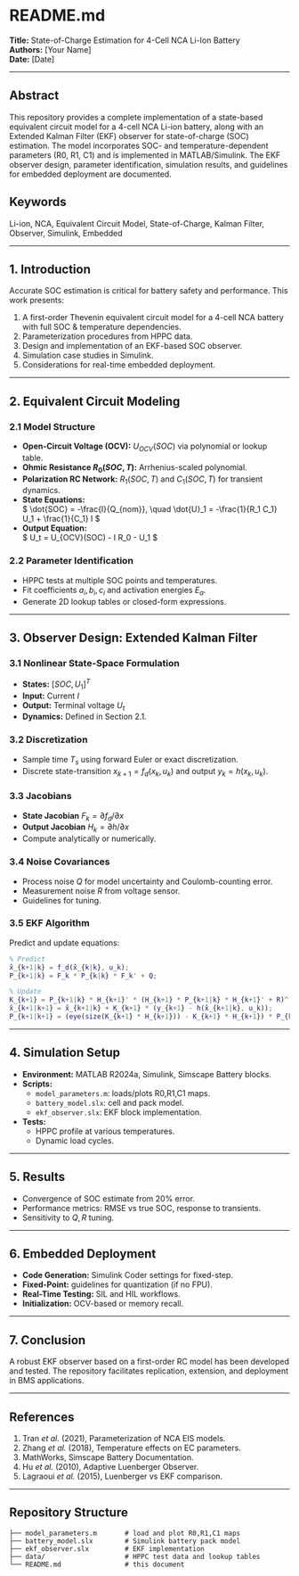 # README.md

**Title:** State-of-Charge Estimation for 4-Cell NCA Li-Ion Battery  
**Authors:** [Your Name]  
**Date:** [Date]  

---

## Abstract  
This repository provides a complete implementation of a state-based equivalent circuit model for a 4-cell NCA Li-ion battery, along with an Extended Kalman Filter (EKF) observer for state-of-charge (SOC) estimation. The model incorporates SOC- and temperature-dependent parameters (R0, R1, C1) and is implemented in MATLAB/Simulink. The EKF observer design, parameter identification, simulation results, and guidelines for embedded deployment are documented.

## Keywords  
Li-ion, NCA, Equivalent Circuit Model, State-of-Charge, Kalman Filter, Observer, Simulink, Embedded

---

## 1. Introduction  
Accurate SOC estimation is critical for battery safety and performance. This work presents:

1. A first-order Thevenin equivalent circuit model for a 4-cell NCA battery with full SOC & temperature dependencies.  
2. Parameterization procedures from HPPC data.  
3. Design and implementation of an EKF-based SOC observer.  
4. Simulation case studies in Simulink.  
5. Considerations for real-time embedded deployment.

---

## 2. Equivalent Circuit Modeling  
### 2.1 Model Structure  
- **Open-Circuit Voltage (OCV):** $U_{OCV}(SOC)$ via polynomial or lookup table.  
- **Ohmic Resistance $R_0(SOC,T)$:** Arrhenius-scaled polynomial.  
- **Polarization RC Network:** $R_1(SOC,T)$ and $C_1(SOC,T)$ for transient dynamics.  
- **State Equations:**  
  $
  \dot{SOC} = -\frac{I}{Q_{nom}}, \quad
  \dot{U}_1 = -\frac{1}{R_1 C_1} U_1 + \frac{1}{C_1} I
  $ 
- **Output Equation:**  
  $
  U_t = U_{OCV}(SOC) - I R_0 - U_1
  $

### 2.2 Parameter Identification  
- HPPC tests at multiple SOC points and temperatures.  
- Fit coefficients $a_i,b_i,c_i$ and activation energies $E_a$.  
- Generate 2D lookup tables or closed-form expressions.

---

## 3. Observer Design: Extended Kalman Filter  
### 3.1 Nonlinear State-Space Formulation  
- **States:** $[SOC, U_1]^T$  
- **Input:** Current $I$  
- **Output:** Terminal voltage $U_t$  
- **Dynamics:** Defined in Section 2.1.

### 3.2 Discretization  
- Sample time $T_s$ using forward Euler or exact discretization.  
- Discrete state-transition $x_{k+1} = f_d(x_k,u_k)$ and output $y_k = h(x_k,u_k)$.

### 3.3 Jacobians  
- **State Jacobian** $F_k = \partial f_d/\partial x$  
- **Output Jacobian** $H_k = \partial h/\partial x$  
- Compute analytically or numerically.

### 3.4 Noise Covariances  
- Process noise $Q$ for model uncertainty and Coulomb-counting error.  
- Measurement noise $R$ from voltage sensor.  
- Guidelines for tuning.

### 3.5 EKF Algorithm  
Predict and update equations:  
```matlab
% Predict
x̂_{k+1|k} = f_d(x̂_{k|k}, u_k);
P_{k+1|k} = F_k * P_{k|k} * F_k' + Q;

% Update
K_{k+1} = P_{k+1|k} * H_{k+1}' * (H_{k+1} * P_{k+1|k} * H_{k+1}' + R)^-1;
x̂_{k+1|k+1} = x̂_{k+1|k} + K_{k+1} * (y_{k+1} - h(x̂_{k+1|k}, u_k));
P_{k+1|k+1} = (eye(size(K_{k+1} * H_{k+1})) - K_{k+1} * H_{k+1}) * P_{k+1|k};
```

---

## 4. Simulation Setup  
- **Environment:** MATLAB R2024a, Simulink, Simscape Battery blocks.  
- **Scripts:**  
  - `model_parameters.m`: loads/plots R0,R1,C1 maps.  
  - `battery_model.slx`: cell and pack model.  
  - `ekf_observer.slx`: EKF block implementation.  
- **Tests:**  
  - HPPC profile at various temperatures.  
  - Dynamic load cycles.

---

## 5. Results  
- Convergence of SOC estimate from 20% error.  
- Performance metrics: RMSE vs true SOC, response to transients.  
- Sensitivity to $Q,R$ tuning.

---

## 6. Embedded Deployment  
- **Code Generation:** Simulink Coder settings for fixed-step.  
- **Fixed-Point:** guidelines for quantization (if no FPU).  
- **Real-Time Testing:** SIL and HIL workflows.  
- **Initialization:** OCV-based or memory recall.

---

## 7. Conclusion  
A robust EKF observer based on a first-order RC model has been developed and tested. The repository facilitates replication, extension, and deployment in BMS applications.

---

## References  
1. Tran *et al.* (2021), Parameterization of NCA EIS models.  
2. Zhang *et al.* (2018), Temperature effects on EC parameters.  
3. MathWorks, Simscape Battery Documentation.  
4. Hu *et al.* (2010), Adaptive Luenberger Observer.  
5. Lagraoui *et al.* (2015), Luenberger vs EKF comparison.

---

## Repository Structure  
```
├── model_parameters.m       # load and plot R0,R1,C1 maps
├── battery_model.slx        # Simulink battery pack model
├── ekf_observer.slx         # EKF implementation
├── data/                    # HPPC test data and lookup tables
└── README.md                # this document
```
